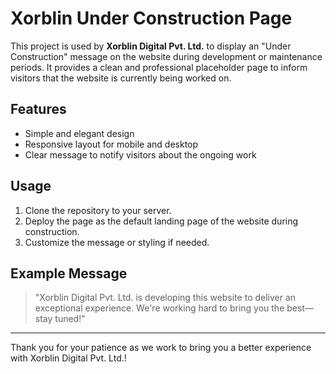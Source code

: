 # Xorblin Under Construction Page

This project is used by **Xorblin Digital Pvt. Ltd.** to display an "Under Construction" message on the website during development or maintenance periods. It provides a clean and professional placeholder page to inform visitors that the website is currently being worked on.

## Features

- Simple and elegant design
- Responsive layout for mobile and desktop
- Clear message to notify visitors about the ongoing work

## Usage

1. Clone the repository to your server.
2. Deploy the page as the default landing page of the website during construction.
3. Customize the message or styling if needed.

## Example Message

> "Xorblin Digital Pvt. Ltd. is developing this website to deliver an exceptional experience. We're working hard to bring you the best—stay tuned!"

---

Thank you for your patience as we work to bring you a better experience with Xorblin Digital Pvt. Ltd.!
